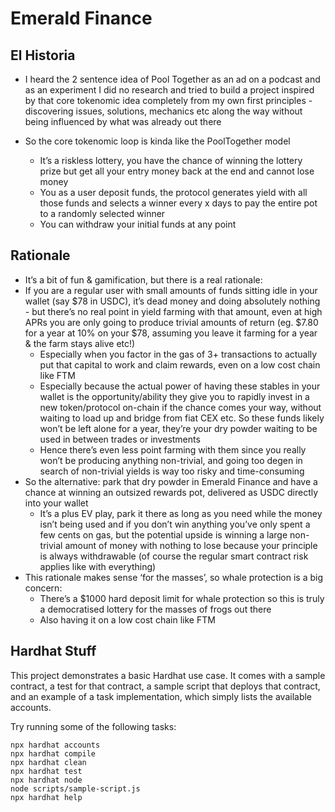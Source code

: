 # Emerald Finance

## El Historia

* I heard the 2 sentence idea of Pool Together as an ad on a podcast and as an experiment I did no research and tried to build a project inspired by that core tokenomic idea completely from my own first principles - discovering issues, solutions, mechanics etc along the way without being influenced by what was already out there

* So the core tokenomic loop is kinda like the PoolTogether model
    * It’s a riskless lottery, you have the chance of winning the lottery prize but get all your entry money back at the end and cannot lose money
    * You as a user deposit funds, the protocol generates yield with all those funds and selects a winner every x days to pay the entire pot to a randomly selected winner
    * You can withdraw your initial funds at any point

## Rationale

* It’s a bit of fun & gamification, but there is a real rationale:
* If you are a regular user with small amounts of funds sitting idle in your wallet (say $78 in USDC), it’s dead money and doing absolutely nothing - but there’s no real point in yield farming with that amount, even at high APRs you are only going to produce trivial amounts of return (eg. $7.80 for a year at 10% on your $78, assuming you leave it farming for a year & the farm stays alive etc!)
    * Especially when you factor in the gas of 3+ transactions to actually put that capital to work and claim rewards, even on a low cost chain like FTM
    * Especially because the actual power of having these stables in your wallet is the opportunity/ability they give you to rapidly invest in a new token/protocol on-chain if the chance comes your way, without waiting to load up and bridge from fiat CEX etc. So these funds likely won’t be left alone for a year, they’re your dry powder waiting to be used in between trades or investments
    * Hence there’s even less point farming with them since you really won’t be producing anything non-trivial, and going too degen in search of non-trivial yields is way too risky and time-consuming
* So the alternative: park that dry powder in Emerald Finance and have a chance at winning an outsized rewards pot, delivered as USDC directly into your wallet
    * It’s a plus EV play, park it there as long as you need while the money isn’t being used and if you don’t win anything you’ve only spent a few cents on gas, but the potential upside is winning a large non-trivial amount of money with nothing to lose because your principle is always withdrawable (of course the regular smart contract risk applies like with everything)
* This rationale makes sense ‘for the masses’, so whale protection is a big concern:
    * There’s a $1000 hard deposit limit for whale protection so this is truly a democratised lottery for the masses of frogs out there
    * Also having it on a low cost chain like FTM


## Hardhat Stuff

This project demonstrates a basic Hardhat use case. It comes with a sample contract, a test for that contract, a sample script that deploys that contract, and an example of a task implementation, which simply lists the available accounts.

Try running some of the following tasks:

```shell
npx hardhat accounts
npx hardhat compile
npx hardhat clean
npx hardhat test
npx hardhat node
node scripts/sample-script.js
npx hardhat help
```
